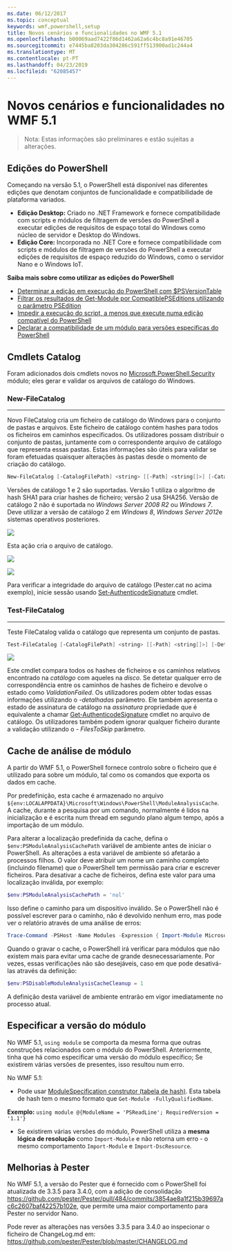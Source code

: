 ```yaml
---
ms.date: 06/12/2017
ms.topic: conceptual
keywords: wmf,powershell,setup
title: Novos cenários e funcionalidades no WMF 5.1
ms.openlocfilehash: b00069aad7422f86d1462a62a6c4bc8a91e46705
ms.sourcegitcommit: e7445ba8203da304286c591ff513900ad1c244a4
ms.translationtype: MT
ms.contentlocale: pt-PT
ms.lasthandoff: 04/23/2019
ms.locfileid: "62085457"
---
```

# <a name="new-scenarios-and-features-in-wmf-51"></a>Novos cenários e funcionalidades no WMF 5.1

> Nota: Estas informações são preliminares e estão sujeitas a alterações.

## <a name="powershell-editions"></a>Edições do PowerShell

Começando na versão 5.1, o PowerShell está disponível nas diferentes edições que denotam conjuntos de funcionalidade e compatibilidade de plataforma variados.

- **Edição Desktop:** Criado no .NET Framework e fornece compatibilidade com scripts e módulos de filtragem de versões do PowerShell a executar edições de requisitos de espaço total do Windows como núcleo de servidor e Desktop do Windows.
- **Edição Core:** Incorporada no .NET Core e fornece compatibilidade com scripts e módulos de filtragem de versões do PowerShell a executar edições de requisitos de espaço reduzido do Windows, como o servidor Nano e o Windows IoT.

**Saiba mais sobre como utilizar as edições do PowerShell**

- [Determinar a edição em execução do PowerShell com $PSVersionTable](/powershell/module/microsoft.powershell.core/about/about_automatic_variables)
- [Filtrar os resultados de Get-Module por CompatiblePSEditions utilizando o parâmetro PSEdition](/powershell/module/microsoft.powershell.core/get-module)
- [Impedir a execução do script, a menos que execute numa edição compatível do PowerShell](/powershell/gallery/concepts/script-psedition-support)
- [Declarar a compatibilidade de um módulo para versões específicas do PowerShell](/powershell/gallery/concepts/module-psedition-support)

## <a name="catalog-cmdlets"></a>Cmdlets Catalog

Foram adicionados dois cmdlets novos no [Microsoft.PowerShell.Security](/powershell/module/microsoft.powershell.security) módulo; eles gerar e validar os arquivos de catálogo do Windows.

### <a name="new-filecatalog"></a>New-FileCatalog
--------------------------------

Novo FileCatalog cria um ficheiro de catálogo do Windows para o conjunto de pastas e arquivos.
Este ficheiro de catálogo contém hashes para todos os ficheiros em caminhos especificados.
Os utilizadores possam distribuir o conjunto de pastas, juntamente com o correspondente arquivo de catálogo que representa essas pastas.
Estas informações são úteis para validar se foram efetuadas quaisquer alterações às pastas desde o momento de criação do catálogo.

```powershell
New-FileCatalog [-CatalogFilePath] <string> [[-Path] <string[]>] [-CatalogVersion <int>] [-WhatIf] [-Confirm] [<CommonParameters>]
```

Versões de catálogo 1 e 2 são suportadas.
Versão 1 utiliza o algoritmo de hash SHA1 para criar hashes de ficheiro; versão 2 usa SHA256.
Versão de catálogo 2 não é suportada no *Windows Server 2008 R2* ou *Windows 7*.
Deve utilizar a versão de catálogo 2 em *Windows 8*, *Windows Server 2012*e sistemas operativos posteriores.

![](../images/NewFileCatalog.jpg)

Esta ação cria o arquivo de catálogo.

![](../images/CatalogFile1.jpg)

![](../images/CatalogFile2.jpg)

Para verificar a integridade do arquivo de catálogo (Pester.cat no acima exemplo), inicie sessão usando [Set-AuthenticodeSignature](/powershell/module/Microsoft.PowerShell.Security/Set-AuthenticodeSignature) cmdlet.

### <a name="test-filecatalog"></a>Test-FileCatalog
--------------------------------

Teste FileCatalog valida o catálogo que representa um conjunto de pastas.

```powershell
Test-FileCatalog [-CatalogFilePath] <string> [[-Path] <string[]>] [-Detailed] [-FilesToSkip <string[]>] [-WhatIf] [-Confirm] [<CommonParameters>]
```

![](../images/TestFileCatalog.jpg)

Este cmdlet compara todos os hashes de ficheiros e os caminhos relativos encontrado na *catálogo* com aqueles na *disco*.
Se detetar qualquer erro de correspondência entre os caminhos de hashes de ficheiro e devolve o estado como *ValidationFailed*.
Os utilizadores podem obter todas essas informações utilizando o *-detalhadas* parâmetro.
Ele também apresenta o estado de assinatura de catálogo na *assinatura* propriedade que é equivalente a chamar [Get-AuthenticodeSignature](/powershell/module/Microsoft.PowerShell.Security/Get-AuthenticodeSignature) cmdlet no arquivo de catálogo.
Os utilizadores também podem ignorar qualquer ficheiro durante a validação utilizando o *- FilesToSkip* parâmetro.

## <a name="module-analysis-cache"></a>Cache de análise de módulo

A partir do WMF 5.1, o PowerShell fornece controlo sobre o ficheiro que é utilizado para sobre um módulo, tal como os comandos que exporta os dados em cache.

Por predefinição, esta cache é armazenado no arquivo `${env:LOCALAPPDATA}\Microsoft\Windows\PowerShell\ModuleAnalysisCache`.
A cache, durante a pesquisa por um comando, normalmente é lidos na inicialização e é escrita num thread em segundo plano algum tempo, após a importação de um módulo.

Para alterar a localização predefinida da cache, defina o `$env:PSModuleAnalysisCachePath` variável de ambiente antes de iniciar o PowerShell.
As alterações a esta variável de ambiente só afetarão a processos filhos.
O valor deve atribuir um nome um caminho completo (incluindo filename) que o PowerShell tem permissão para criar e escrever ficheiros.
Para desativar a cache de ficheiros, defina este valor para uma localização inválida, por exemplo:

```powershell
$env:PSModuleAnalysisCachePath = 'nul'
```

Isso define o caminho para um dispositivo inválido.
Se o PowerShell não é possível escrever para o caminho, não é devolvido nenhum erro, mas pode ver o relatório através de uma análise de erros:

```powershell
Trace-Command -PSHost -Name Modules -Expression { Import-Module Microsoft.PowerShell.Management -Force }
```

Quando o gravar o cache, o PowerShell irá verificar para módulos que não existem mais para evitar uma cache de grande desnecessariamente.
Por vezes, essas verificações não são desejáveis, caso em que pode desativá-las através da definição:

```powershell
$env:PSDisableModuleAnalysisCacheCleanup = 1
```

A definição desta variável de ambiente entrarão em vigor imediatamente no processo atual.

## <a name="specifying-module-version"></a>Especificar a versão do módulo

No WMF 5.1, `using module` se comporta da mesma forma que outras construções relacionados com o módulo do PowerShell.
Anteriormente, tinha que há como especificar uma versão do módulo específico; Se existirem várias versões de presentes, isso resultou num erro.

No WMF 5.1:

- Pode usar [ModuleSpecification construtor (tabela de hash)](/dotnet/api/microsoft.powershell.commands.modulespecification.-ctor?view=powershellsdk-1.1.0#Microsoft_PowerShell_Commands_ModuleSpecification__ctor_System_Collections_Hashtable_).
Esta tabela de hash tem o mesmo formato que `Get-Module -FullyQualifiedName`.

**Exemplo:** `using module @{ModuleName = 'PSReadLine'; RequiredVersion = '1.1'}`

- Se existirem várias versões do módulo, PowerShell utiliza a **mesma lógica de resolução** como `Import-Module` e não retorna um erro - o mesmo comportamento `Import-Module` e `Import-DscResource`.

## <a name="improvements-to-pester"></a>Melhorias à Pester

No WMF 5.1, a versão do Pester que é fornecido com o PowerShell foi atualizada de 3.3.5 para 3.4.0, com a adição de consolidação https://github.com/pester/Pester/pull/484/commits/3854ae8a1f215b39697ac6c2607baf42257b102e, que permite uma maior comportamento para Pester no servidor Nano.

Pode rever as alterações nas versões 3.3.5 para 3.4.0 ao inspecionar o ficheiro de ChangeLog.md em: https://github.com/pester/Pester/blob/master/CHANGELOG.md
